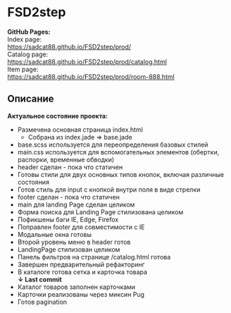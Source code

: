 # FSD2step

**GitHub Pages:**<br/>
Index page: <br>
https://sadcat88.github.io/FSD2step/prod/<br>
Catalog page: <br>
https://sadcat88.github.io/FSD2step/prod/catalog.html<br>
Item page: <br>
https://sadcat88.github.io/FSD2step/prod/room-888.html<br>

## Описание

**Актуальное состояние проекта:**

- Размечена основная страница index.html
  - Собрана из index.jade => base.jade
- base.scss используется для переопределения базовых стилей
- main.css используется для вспомогательных элементов (обертки, распорки, временные обводки)
- header сделан - пока что статичен
- Готовы стили для двух основных типов кнопок, включая различные состояния
- Готов стиль для input с кнопкой внутри поля в виде стрелки
- footer сделан - пока что статичен
- main для landing Page сделан целиком
- Форма поиска для Landing Page стилизована целиком
- Пофикшены баги IE, Edge, Firefox
- Поправлен footer для совместимости с IE
- Модальные окна готовы
- Второй уровень меню в header готов
- LandingPage стилизован целиком
- Панель фильтров на странице /catalog.html готова
- Завершен предварительный рефакторинг
- В каталоге готова сетка и карточка товара
  <br>**↓ Last commit**
- Каталог товаров заполнен карточками
- Карточки реализованы через миксин Pug
- Готов pagination
